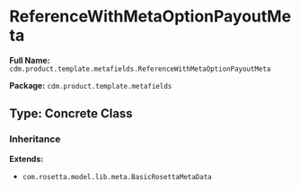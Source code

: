 # ReferenceWithMetaOptionPayoutMeta

**Full Name:** `cdm.product.template.metafields.ReferenceWithMetaOptionPayoutMeta`

**Package:** `cdm.product.template.metafields`

## Type: Concrete Class

### Inheritance

**Extends:**
- `com.rosetta.model.lib.meta.BasicRosettaMetaData`

